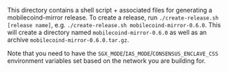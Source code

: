 This directory contains a shell script + associated files for generating a mobilecoind-mirror release.
To create a release, run `./create-release.sh [release name]`, e.g. `./create-release.sh mobilecoind-mirror-0.6.0`. This will create a directory named `mobilecoind-mirror-0.6.0` as well as an archive `mobilecoind-mirror-0.6.0.tar.gz`.

Note that you need to have the `SGX_MODE`/`IAS_MODE`/`CONSENSUS_ENCLAVE_CSS` environment variables set based on the network you are building for.
